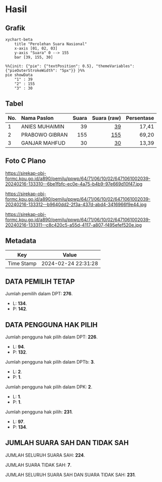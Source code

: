 # Hasil

## Grafik

```mermaid
xychart-beta
    title "Perolehan Suara Nasional"
    x-axis [01, 02, 03]
    y-axis "Suara" 0 --> 155
    bar [39, 155, 30]
```

```mermaid
%%{init: {"pie": {"textPosition": 0.5}, "themeVariables": {"pieOuterStrokeWidth": "5px"}} }%%
pie showData
    "1" : 39
    "2" : 155
    "3" : 30
```

## Tabel

| No. | Nama Paslon    | Suara | Suara (raw) | Persentase |
|:--- |:-------------- | -----:| -----------:| ----------:|
| 1   | ANIES MUHAIMIN | 39    | [39][p-1]   | 17,41      |
| 2   | PRABOWO GIBRAN | 155   | [155][p-2]  | 69,20      |
| 3   | GANJAR MAHFUD  | 30    | [30][p-3]   | 13,39      |


[p-1]: https://github.com/gigit-pemilu/pemilu-2024/blob/main/pilpres/hitung-suara/sub/64-kalimantan-timur/sub/71-kota-balikpapan/sub/06-balikpapan-kota/sub/1002-telaga-sari/sub/039-tps/sub/paslon-1.txt
[p-2]: https://github.com/gigit-pemilu/pemilu-2024/blob/main/pilpres/hitung-suara/sub/64-kalimantan-timur/sub/71-kota-balikpapan/sub/06-balikpapan-kota/sub/1002-telaga-sari/sub/039-tps/sub/paslon-2.txt
[p-3]: https://github.com/gigit-pemilu/pemilu-2024/blob/main/pilpres/hitung-suara/sub/64-kalimantan-timur/sub/71-kota-balikpapan/sub/06-balikpapan-kota/sub/1002-telaga-sari/sub/039-tps/sub/paslon-3.txt

## Foto C Plano

https://sirekap-obj-formc.kpu.go.id/a890/pemilu/ppwp/64/71/06/10/02/6471061002039-20240216-133310--6be1fbfc-ec0e-4a75-b4b9-97e669d10f47.jpg

https://sirekap-obj-formc.kpu.go.id/a890/pemilu/ppwp/64/71/06/10/02/6471061002039-20240216-133312--b9640dd2-2f3a-437d-abd4-3416966f9e44.jpg

https://sirekap-obj-formc.kpu.go.id/a890/pemilu/ppwp/64/71/06/10/02/6471061002039-20240216-133311--c8c420c5-a55d-4117-a807-f495efef520e.jpg


## Metadata

| Key        | Value               |
| ---------- | ------------------- |
| Time Stamp | 2024-02-24 22:31:28 |


## DATA PEMILIH TETAP

Jumlah pemilih dalam DPT: **276**.
 * L: **134**.
 * P: **142**.

## DATA PENGGUNA HAK PILIH

Jumlah pengguna hak pilih dalam DPT: **226**.
 * L: **94**.
 * P: **132**.

Jumlah pengguna hak pilih dalam DPTb: **3**.
 * L: **2**.
 * P: **1**.

Jumlah pengguna hak pilih dalam DPK: **2**.
 * L: **1**.
 * P: **1**.

Jumlah pengguna hak pilih: **231**.
 * L: **97**.
 * P: **134**.

## JUMLAH SUARA SAH DAN TIDAK SAH

JUMLAH SELURUH SUARA SAH: **224**.

JUMLAH SUARA TIDAK SAH: **7**.

JUMLAH SELURUH SUARA SAH DAN SUARA TIDAK SAH: **231**.


